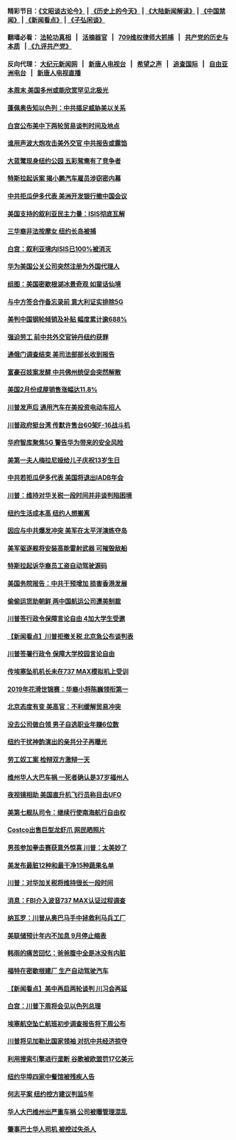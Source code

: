 #### 精彩节目：[《文昭谈古论今》](http://134.209.198.168/wenzhao) | [《历史上的今天》](http://134.209.198.168/today-in-history) | [《大陆新闻解读》](http://134.209.198.168/ntdtv-comedy) | [《中国禁闻》](http://134.209.198.168/ntdtv-news) | [《新闻看点》](http://134.209.198.168/news-insight) | [《子弘闲谈》](http://134.209.198.168/zihongxiantan/) 

  #### 翻墙必看： [法轮功真相](http://134.209.198.168:10000/videos/truth.html) &nbsp;&nbsp;|&nbsp;&nbsp; [活摘器官](http://134.209.198.168:10000/videos/res/Organs/) &nbsp;&nbsp;|&nbsp;&nbsp; [709维权律师大抓捕](http://134.209.198.168:10000/videos/709/) &nbsp;&nbsp;|&nbsp;&nbsp; [共产党的历史与本质](http://134.209.198.168:10000/videos/ccp.html) &nbsp;&nbsp;| [《九评共产党》](http://134.209.198.168:10000/videos/jiuping/) 

#### 反向代理： [大纪元新闻网](http://134.209.198.168:10080/) &nbsp;&nbsp;|&nbsp;&nbsp; [新唐人电视台](http://134.209.198.168:8000/) &nbsp;&nbsp;|&nbsp;&nbsp; [希望之声](http://134.209.198.168:8200/) &nbsp;&nbsp;|&nbsp;&nbsp; [追查国际](http://134.209.198.168:10010/) &nbsp;&nbsp;|&nbsp;&nbsp; [自由亚洲电台](http://134.209.198.168:9800/) &nbsp;&nbsp;|&nbsp;&nbsp; [新唐人电视直播](http://134.209.198.168/) 

#### [本周末 美国多州或能欣赏罕见北极光](../pages/nsc412/n11135278.md?t=03240636) 

#### [蓬佩奥告知以色列：中共插足威胁美以关系](../pages/nsc412/n11135134.md?t=03240636) 

#### [白宫公布美中下两轮贸易谈判时间及地点](../pages/nsc412/n11135142.md?t=03240636) 

#### [谁用声波大炮攻击美外交官 中共报告或露馅](../pages/nsc412/n11135118.md?t=03240636) 

#### [大蓝鹭现身纽约公园 五彩鸳鸯有了竞争者](../pages/nsc412/n11134996.md?t=03240636) 

#### [特斯拉起诉案 揭小鹏汽车雇员涉窃密内幕](../pages/nsc412/n11134873.md?t=03240636) 

#### [中共拒瓜伊多代表 美洲开发银行撤中国会议](../pages/nsc412/n11134822.md?t=03240636) 

#### [美国支持的叙利亚民主力量：ISIS彻底瓦解](../pages/nsc412/n11134630.md?t=03240636) 

#### [三华裔非法按摩女 纽约长岛被捕](../pages/nsc412/n11134438.md?t=03240636) 

#### [白宫：叙利亚境内ISIS已100%被消灭](../pages/nsc412/n11133647.md?t=03240636) 

#### [华为美国公关公司突然注册为外国代理人](../pages/nsc412/n11133562.md?t=03240636) 

#### [组图：美国密歇根湖冰景奇观 如童话仙境](../pages/nsc412/n11133403.md?t=03240636) 

#### [与中方签合作备忘录前 意大利证实排除5G](../pages/nsc412/n11133704.md?t=03240636) 

#### [美判中国钢轮倾销及补贴 幅度累计逾688%](../pages/nsc412/n11133622.md?t=03240636) 

#### [强迫劳工 前中共外交官钟丹纽约获罪](../pages/nsc412/n11133536.md?t=03240636) 

#### [通俄门调查结束 美司法部部长收到报告](../pages/nsc412/n11133561.md?t=03240636) 

#### [富豪召妓案发酵 中共佛州统促会突然解散](../pages/nsc412/n11132738.md?t=03240636) 

#### [美国2月份成屋销售涨幅达11.8%](../pages/nsc412/n11133325.md?t=03240636) 

#### [川普发声后 通用汽车在美投资电动车招人](../pages/nsc412/n11133389.md?t=03240636) 

#### [川普政府挺台湾 传默许售台60架F-16战斗机](../pages/nsc412/n11133184.md?t=03240636) 

#### [华府智库聚焦5G 警告华为带来的安全风险](../pages/nsc412/n11133013.md?t=03240636) 

#### [美第一夫人梅拉尼娅给儿子庆祝13岁生日](../pages/nsc412/n11132233.md?t=03240636) 

#### [中共若拒瓜伊多代表 美国将退出IADB年会](../pages/nsc412/n11132332.md?t=03240636) 

#### [川普：维持对华关税一段时间并非谈判陷困境](../pages/nsc412/n11132531.md?t=03240636) 

#### [纽约生活成本高 纽约人想搬离](../pages/nsc412/n11132340.md?t=03240636) 

#### [因应与中共爆发冲突 美军在太平洋演练夺岛](../pages/nsc412/n11132095.md?t=03240636) 

#### [美军驱逐舰将安装高能雷射武器 可摧毁敌船](../pages/nsc412/n11131799.md?t=03240636) 

#### [特斯拉起诉华裔员工盗自动驾驶源码](../pages/nsc412/n11131728.md?t=03240636) 

#### [美国务院报告：中共干预增加 损害香港发展](../pages/nsc412/n11131416.md?t=03240636) 

#### [偷偷运货助朝鲜 两中国航运公司遭美制裁](../pages/nsc412/n11130664.md?t=03240636) 

#### [川普签行政令保障言论自由 4加大学生受邀](../pages/nsc412/n11130756.md?t=03240636) 

#### [【新闻看点】川普拒撤关税 北京急公布谈判表](../pages/nsc412/n11130393.md?t=03240636) 

#### [川普签署行政令 保障大学校园言论自由](../pages/nsc412/n11130545.md?t=03240636) 

#### [传埃塞坠机机长未在737 MAX模拟机上受训](../pages/nsc412/n11130401.md?t=03240636) 

#### [2019年花滑世锦赛：华裔小将陈巍领衔第一](../pages/nsc412/n11130389.md?t=03240636) 

#### [北京态度有变 美高官：不利缓解贸易冲突](../pages/nsc412/n11130034.md?t=03240636) 

#### [没去公司做白领 男子自选职业年赚6位数](../pages/nsc412/n11129726.md?t=03240636) 

#### [纽约干扰神韵演出的亲共分子再曝光](../pages/nsc412/n11128829.md?t=03240636) 

#### [劳工奴工案 检辩双方激辩一天](../pages/nsc412/n11129412.md?t=03240636) 

#### [维州华人大巴车祸 一死者确认是37岁福州人](../pages/nsc412/n11129367.md?t=03240636) 

#### [夜视镜相助 美国直升机飞行员称目击UFO](../pages/nsc412/n11129163.md?t=03240636) 

#### [美第七舰队司令：继续行使南海航行自由权](../pages/nsc412/n11128911.md?t=03240636) 

#### [Costco出售巨型龙虾爪 网民晒照片](../pages/nsc412/n11128305.md?t=03240636) 

#### [男孩参加拳击赛获意外惊喜 川普：太美妙了](../pages/nsc412/n11128281.md?t=03240636) 

#### [美发布最脏12种和最干净15种蔬果名单](../pages/nsc412/n11128003.md?t=03240636) 

#### [川普：对华加关税将维持很长一段时间](../pages/nsc412/n11127622.md?t=03240636) 

#### [消息：FBI介入波音737 MAX认证过程调查](../pages/nsc412/n11127985.md?t=03240636) 

#### [纳瓦罗：川普从奥巴马手中拯救利马兵工厂](../pages/nsc412/n11127806.md?t=03240636) 

#### [美联储预计年内不加息 9月停止缩表](../pages/nsc412/n11127828.md?t=03240636) 

#### [韩雨的痛苦回忆：爸爸腹中全是冰没有内脏](../pages/nsc412/n11127709.md?t=03240636) 

#### [福特在密歇根建厂 生产自动驾驶汽车](../pages/nsc412/n11127765.md?t=03240636) 

#### [【新闻看点】美中再启两轮谈判 川习会再延](../pages/nsc412/n11127257.md?t=03240636) 

#### [白宫：川普下周将会见以色列总理](../pages/nsc412/n11127676.md?t=03240636) 

#### [埃塞航空坠亡航班初步调查报告将下周公布](../pages/nsc412/n11127328.md?t=03240636) 

#### [川普将见加勒比国家领袖 对抗中共经济掠夺](../pages/nsc412/n11127424.md?t=03240636) 

#### [利用搜索引擎进行垄断 谷歌被欧盟罚17亿美元](../pages/nsc412/n11127294.md?t=03240636) 

#### [纽约华埠四家中餐馆被残疾人告](../pages/nsc412/n11126793.md?t=03240636) 

#### [何志平案 纽约控方建议判监5年](../pages/nsc412/n11126830.md?t=03240636) 

#### [华人大巴维州出严重车祸 公司被曝管理混乱](../pages/nsc412/n11126839.md?t=03240636) 

#### [肇事巴士华人司机 被控过失杀人](../pages/nsc412/n11126835.md?t=03240636) 

